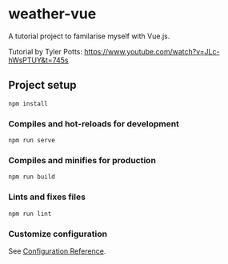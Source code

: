 # weather-vue
A tutorial project to familarise myself with Vue.js. 

Tutorial by Tyler Potts: https://www.youtube.com/watch?v=JLc-hWsPTUY&t=745s

## Project setup
```
npm install
```

### Compiles and hot-reloads for development
```
npm run serve
```

### Compiles and minifies for production
```
npm run build
```

### Lints and fixes files
```
npm run lint
```

### Customize configuration
See [Configuration Reference](https://cli.vuejs.org/config/).
